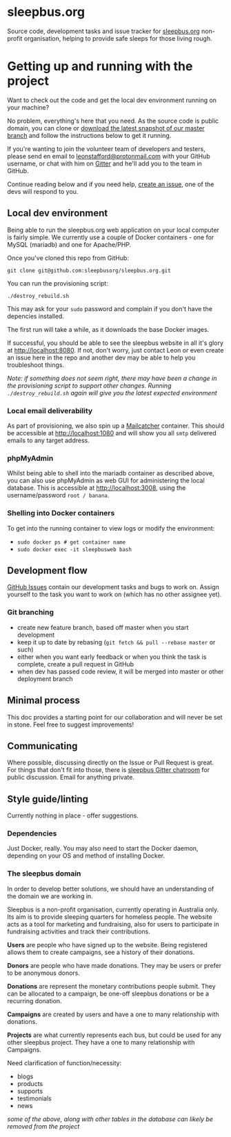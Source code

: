 # sleepbus.org

Source code, development tasks and issue tracker for [sleepbus.org](https://www.sleepbus.org) non-profit organisation, helping to provide safe sleeps for those living rough.

# Getting up and running with the project

Want to check out the code and get the local dev environment running on your machine?

No problem, everything's here that you need. As the source code is public domain, you can clone or [download the latest snapshot of our master branch](https://github.com/sleepbusorg/sleepbus.org/archive/master.zipl) and follow the instructions below to get it running. 

If you're wanting to join the volunteer team of developers and testers, please send en email to [leonstafford@protonmail.com](mailto:leonstafford@protonmail.com) with your GitHub username, or chat with him on [Gitter](https://gitter.im/leonstafford) and he'll add you to the team in GitHub.

Continue reading below and if you need help, [create an issue](https://github.com/sleepbusorg/sleepbus.org/issues), one of the devs will respond to you.

## Local dev environment

Being able to run the sleepbus.org web application on your local computer is fairly simple. We currently use a couple of Docker containers - one for MySQL (mariadb) and one for Apache/PHP.

Once you've cloned this repo from GitHub:

`git clone git@github.com:sleepbusorg/sleepbus.org.git`

You can run the provisioning script:

`./destroy_rebuild.sh`

This may ask for your `sudo` password and complain if you don't have the depencies installed.

The first run will take a while, as it downloads the base Docker images.

If successful, you should be able to see the sleepbus website in all it's glory at [http://localhost:8080](http://localhost:8080). If not, don't worry, just contact Leon or even create an issue here in the repo and another dev may be able to help you troubleshoot things.

*Note: if something does not seem right, there may have been a change in the provisioning script to support other changes. Running `./destroy_rebuild.sh` again will give you the latest expected environment*

### Local email deliverability

As part of provisioning, we also spin up a [Mailcatcher](https://github.com/sj26/mailcatcher) container. This should be accessible at [http://localhost:1080](http://localhost:1080) and will show you all `smtp` delivered emails to any target address.

### phpMyAdmin

Whilst being able to shell into the mariadb container as described above, you can also use phpMyAdmin as web GUI for administering the local database. This is accessible at [http://localhost:3008](http://localhost:3008), using the username/password `root / banana`.

### Shelling into Docker containers

To get into the running container to view logs or modify the environment:

 - `sudo docker ps # get container name`
 - `sudo docker exec -it sleepbusweb bash`

## Development flow

[GitHub Issues](https://github.com/leonstafford/sleepbusorg/sleepbus.org/issues) contain our development tasks and bugs to work on. Assign yourself to the task you want to work on (which has no other assignee yet).

### Git branching

 - create new feature branch, based off master when you start development
 - keep it up to date by rebasing (`git fetch && pull --rebase master` or such)
 - either when you want early feedback or when you think the task is complete, create a pull request in GitHub
 - when dev has passed code review, it will be merged into master or other deployment branch

## Minimal process

This doc provides a starting point for our collaboration and will never be set in stone. Feel free to suggest improvements!

## Communicating

Where possible, discussing directly on the Issue or Pull Request is great. For things that don't fit into those, there is [sleepbus Gitter chatroom](https://gitter.im/sleepbusorg/) for public discussion. Email for anything private.

## Style guide/linting

Currently nothing in place - offer suggestions.

### Dependencies

Just Docker, really. You may also need to start the Docker daemon, depending on your OS and method of installing Docker. 

### The sleepbus domain

In order to develop better solutions, we should have an understanding of the domain we are working in.

Sleepbus is a non-profit organisation, currently operating in Australia only. Its aim is to provide sleeping quarters for homeless people. The website acts as a tool for marketing and fundraising, also for users to participate in fundraising activities and track their contributions.

**Users** are people who have signed up to the website. Being registered allows them to create campaigns, see a history of their donations.

**Donors** are people who have made donations. They may be users or prefer to be anonymous donors.

**Donations** are represent the monetary contributions people submit. They can be allocated to a campaign, be one-off sleepbus donations or be a recurring donation.

**Campaigns** are created by users and have a one to many relationship with donations.

**Projects** are what currently represents each bus, but could be used for any other sleepbus project. They have a one to many relationship with Campaigns. 

Need clarification of function/necessity:

 - blogs
 - products
 - supports
 - testimonials
 - news

*some of the above, along with other tables in the database can likely be removed from the project*
